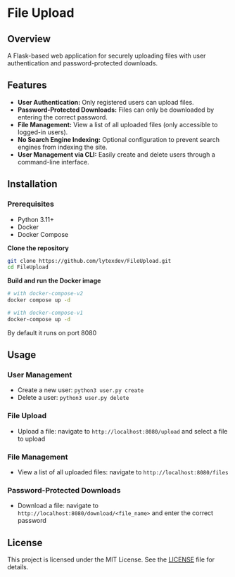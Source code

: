 # File Upload

## Overview
A Flask-based web application for securely uploading files with user authentication and password-protected downloads.

## Features
- **User Authentication:** Only registered users can upload files.
- **Password-Protected Downloads:** Files can only be downloaded by entering the correct password.
- **File Management:** View a list of all uploaded files (only accessible to logged-in users).
- **No Search Engine Indexing:** Optional configuration to prevent search engines from indexing the site.
- **User Management via CLI:** Easily create and delete users through a command-line interface.

## Installation

### Prerequisites
- Python 3.11+
- Docker
- Docker Compose

**Clone the repository**
```bash
git clone https://github.com/lytexdev/FileUpload.git
cd FileUpload
```

**Build and run the Docker image**
```bash
# with docker-compose-v2
docker compose up -d

# with docker-compose-v1
docker-compose up -d
```
By default it runs on port 8080

## Usage

### User Management

- Create a new user: `python3 user.py create`
- Delete a user: `python3 user.py delete`

### File Upload

- Upload a file: navigate to `http://localhost:8080/upload` and select a file to upload

### File Management

- View a list of all uploaded files: navigate to `http://localhost:8080/files`

### Password-Protected Downloads

- Download a file: navigate to `http://localhost:8080/download/<file_name>` and enter the correct password

## License
This project is licensed under the MIT License. See the [LICENSE](LICENSE) file for details.
